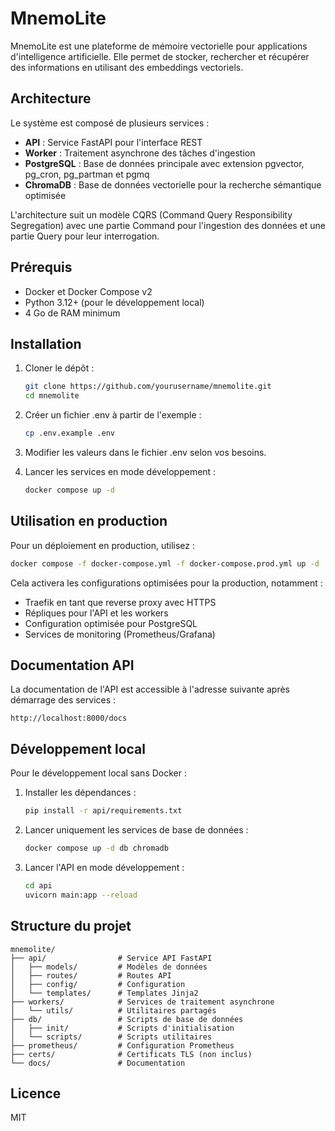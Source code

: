 # MnemoLite

MnemoLite est une plateforme de mémoire vectorielle pour applications d'intelligence artificielle. Elle permet de stocker, rechercher et récupérer des informations en utilisant des embeddings vectoriels.

## Architecture

Le système est composé de plusieurs services :

- **API** : Service FastAPI pour l'interface REST
- **Worker** : Traitement asynchrone des tâches d'ingestion
- **PostgreSQL** : Base de données principale avec extension pgvector, pg_cron, pg_partman et pgmq
- **ChromaDB** : Base de données vectorielle pour la recherche sémantique optimisée

L'architecture suit un modèle CQRS (Command Query Responsibility Segregation) avec une partie Command pour l'ingestion des données et une partie Query pour leur interrogation.

## Prérequis

- Docker et Docker Compose v2
- Python 3.12+ (pour le développement local)
- 4 Go de RAM minimum

## Installation

1. Cloner le dépôt :
   ```bash
   git clone https://github.com/yourusername/mnemolite.git
   cd mnemolite
   ```

2. Créer un fichier .env à partir de l'exemple :
   ```bash
   cp .env.example .env
   ```

3. Modifier les valeurs dans le fichier .env selon vos besoins.

4. Lancer les services en mode développement :
   ```bash
   docker compose up -d
   ```

## Utilisation en production

Pour un déploiement en production, utilisez :

```bash
docker compose -f docker-compose.yml -f docker-compose.prod.yml up -d
```

Cela activera les configurations optimisées pour la production, notamment :
- Traefik en tant que reverse proxy avec HTTPS
- Répliques pour l'API et les workers
- Configuration optimisée pour PostgreSQL
- Services de monitoring (Prometheus/Grafana)

## Documentation API

La documentation de l'API est accessible à l'adresse suivante après démarrage des services :

```
http://localhost:8000/docs
```

## Développement local

Pour le développement local sans Docker :

1. Installer les dépendances :
   ```bash
   pip install -r api/requirements.txt
   ```

2. Lancer uniquement les services de base de données :
   ```bash
   docker compose up -d db chromadb
   ```

3. Lancer l'API en mode développement :
   ```bash
   cd api
   uvicorn main:app --reload
   ```

## Structure du projet

```
mnemolite/
├── api/                # Service API FastAPI
│   ├── models/         # Modèles de données
│   ├── routes/         # Routes API
│   ├── config/         # Configuration
│   └── templates/      # Templates Jinja2
├── workers/            # Services de traitement asynchrone
│   └── utils/          # Utilitaires partagés
├── db/                 # Scripts de base de données
│   ├── init/           # Scripts d'initialisation
│   └── scripts/        # Scripts utilitaires
├── prometheus/         # Configuration Prometheus 
├── certs/              # Certificats TLS (non inclus)
└── docs/               # Documentation
```

## Licence

MIT
